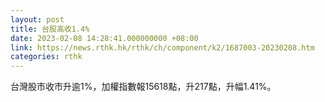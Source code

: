```yaml
---
layout: post
title: 台股高收1.4%
date: 2023-02-08 14:28:41.000000000 +08:00
link: https://news.rthk.hk/rthk/ch/component/k2/1687003-20230208.htm
categories: rthk
---
```


台灣股市收市升逾1%，加權指數報15618點，升217點，升幅1.41%。
